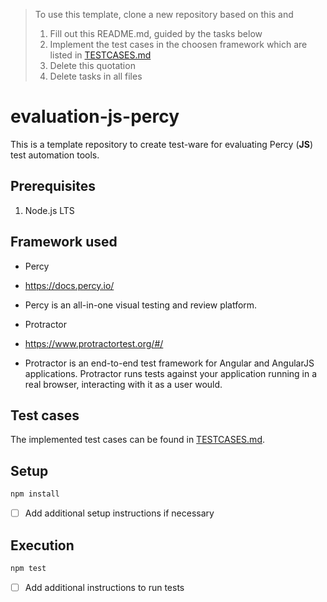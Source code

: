 > To use this template, clone a new repository based on this and
> 1. Fill out this README.md, guided by the tasks below
> 1. Implement the test cases in the choosen framework which are listed in [TESTCASES.md](TESTCASES.md)
> 1. Delete this quotation
> 1. Delete tasks in all files

# evaluation-js-percy

This is a template repository to create test-ware for evaluating Percy (**JS**) test automation tools.

## Prerequisites

1. Node.js LTS

## Framework used

- Percy
- https://docs.percy.io/
- Percy is an all-in-one visual testing and review platform.

- Protractor
- https://www.protractortest.org/#/
- Protractor is an end-to-end test framework for Angular and AngularJS applications. Protractor runs tests against your application running in a real browser, interacting with it as a user would.

## Test cases

The implemented test cases can be found in [TESTCASES.md](TESTCASES.md).

## Setup

```bash
npm install
```

- [ ] Add additional setup instructions if necessary

## Execution

```bash
npm test
```

- [ ] Add additional instructions to run tests
